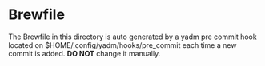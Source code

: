 # Brewfile

The Brewfile in this directory is auto generated by a yadm pre commit hook located on
$HOME/.config/yadm/hooks/pre_commit each time a new commit is added. **DO NOT** change
it manually.
